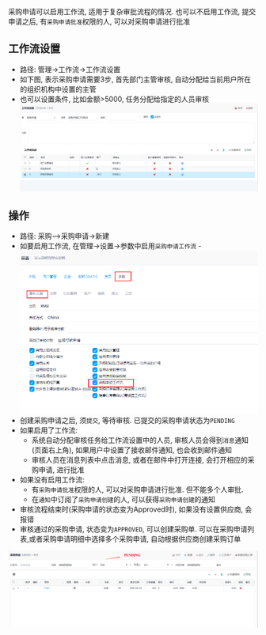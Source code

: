 ﻿
采购申请可以启用工作流, 适用于复杂审批流程的情况. 也可以不启用工作流, 提交申请之后, 有`采购申请批准`权限的人, 可以对采购申请进行批准

## 工作流设置

- 路径: 管理->工作流->工作流设置
- 如下图, 表示采购申请需要3步, 首先部门主管审核, 自动分配给当前用户所在的组织机构中设置的主管
- 也可以设置条件, 比如金额>5000, 任务分配给指定的人员审核
  ![Pr Workflow](../images/Purchase/pr-workflow.png)

## 操作

- 路径: 采购-->采购申请->新建
- 如要启用工作流, 在管理->设置->参数中启用`采购申请工作流`
-![Purreq Para Enable Workflow](purreq-para-enableWorkflow.png)
- 创建采购申请之后, 须`提交`, 等待审核. 已提交的采购申请状态为`PENDING`
- 如果启用了工作流:
	- 系统自动分配审核任务给工作流设置中的人员, 审核人员会得到`消息`通知(页面右上角), 如果用户中设置了接收邮件通知, 也会收到邮件通知
	- 审核人员在消息列表中点击消息, 或者在邮件中打开连接, 会打开相应的采购申请, 进行批准
- 如果没有启用工作流:
  - 有`采购申请批准`权限的人, 可以对采购申请进行批准. 但不能多个人审批. 
  - 在`通知`中订阅了`采购申请创建`的人, 可以获得`采购申请创建`的通知
- 审核流程结束时(采购申请的状态变为Approved时), 如果没有设置供应商, 会报错
- 审核通过的采购申请, 状态变为`APPROVED`, 可以创建采购单. 可以在采购申请列表,或者采购申请明细中选择多个采购申请, 自动根据供应商创建采购订单

![Pr1](../images/Purchase/pr1.png)
